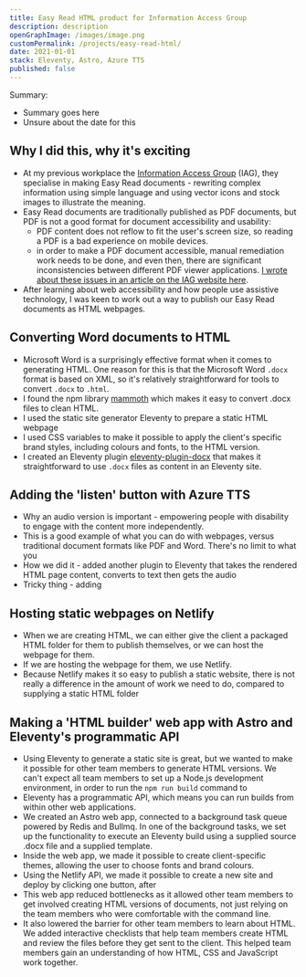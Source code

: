 ```yaml
---
title: Easy Read HTML product for Information Access Group
description: description
openGraphImage: /images/image.png
customPermalink: /projects/easy-read-html/
date: 2021-01-01
stack: Eleventy, Astro, Azure TTS
published: false
---
```


Summary:
- Summary goes here
- Unsure about the date for this

## Why I did this, why it's exciting
- At my previous workplace the [Information Access Group](https://www.informationaccessgroup.com/) (IAG), they specialise in
making Easy Read documents - rewriting complex information using simple language
and using vector icons and stock images to illustrate the meaning.
- Easy Read documents are traditionally published as PDF documents, but PDF is
not a good format for document accessibility and usability:
  - PDF content does not reflow to fit the user's screen size, so reading a PDF
    is a bad experience on mobile devices.
  - in order to make a PDF document accessible, manual remediation work needs to
    be done, and even then, there are significant inconsistencies between
  different PDF viewer applications. [I wrote about these issues in an article on
  the IAG website
  here](https://www.informationaccessgroup.com/news/pdf-viewers-screen-readers.html).
- After learning about web accessibility and how people use assistive
technology, I was keen to work out a way to publish our Easy Read documents as
HTML webpages.

## Converting Word documents to HTML
- Microsoft Word is a surprisingly effective format when it comes to generating
  HTML. One reason for this is that the Microsoft Word `.docx` format is based
on XML, so it's relatively straightforward for tools to convert `.docx` to
`.html`.
- I found the npm library [mammoth](https://www.npmjs.com/package/mammoth) which makes it easy to convert .docx files to clean HTML.
- I used the static site generator Eleventy to prepare a static HTML webpage
- I used CSS variables to make it possible to apply the client's specific brand
  styles, including colours and fonts, to the HTML version.
- I created an Eleventy plugin [eleventy-plugin-docx](https://github.com/larryhudson/eleventy-plugin-docx) that makes it straightforward to use `.docx`
files as content in an Eleventy site.

## Adding the 'listen' button with Azure TTS
- Why an audio version is important - empowering people with disability to
engage with the content more independently.
- This is a good example of what you can do with webpages, versus traditional
document formats like PDF and Word. There's no limit to what you
- How we did it - added another plugin to Eleventy that takes the rendered HTML
  page content, converts to text then gets the audio
- Tricky thing - adding 

## Hosting static webpages on Netlify
- When we are creating HTML, we can either give the client a packaged HTML
folder for them to publish themselves, or we can host the webpage for them.
- If we are hosting the webpage for them, we use Netlify.
- Because Netlify makes it so easy to publish a static website, there is not
really a difference in the amount of work we need to do, compared to supplying a
static HTML folder

## Making a 'HTML builder' web app with Astro and Eleventy's programmatic API
- Using Eleventy to generate a static site is great, but we wanted to make it
possible for other team members to generate HTML versions. We can't expect all
team members to set up a Node.js development environment, in order to run the
`npm run build` command to
- Eleventy has a programmatic API, which means you can run builds from within
other web applications.
- We created an Astro web app, connected to a background task queue powered by
Redis and Bullmq. In one of the background tasks, we set up the functionality to
execute an Eleventy build using a supplied source .docx file and a supplied
template.
- Inside the web app, we made it possible to create client-specific themes,
allowing the user to choose fonts and brand colours.
- Using the Netlify API, we made it possible to create a new site and deploy by
  clicking one button, after 
- This web app reduced bottlenecks as it allowed other team members to get
involved creating HTML versions of documents, not just relying on the team
members who were comfortable with the command line. 
- It also lowered the barrier for other team members to learn about HTML. We
added interactive checklists that help team members create HTML and review the
files before they get sent to the client. This helped team members gain an
understanding of how HTML, CSS and JavaScript work together.
